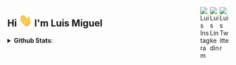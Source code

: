 <a href="https://twitter.com/luischavezduque" target="_blank" rel="nofollow"><img align="right" alt="Luis Twitter" width="22px" src="https://cdn.jsdelivr.net/npm/simple-icons@v3/icons/twitter.svg" /></a><a href="https://www.linkedin.com/in/luischdu/" target="_blank" rel="nofollow"><img align="right" alt="Luis Linkedin" width="22px" src="https://cdn.jsdelivr.net/npm/simple-icons@v3/icons/linkedin.svg" /></a><a href="https://www.instagram.com/luis.chavezduque" target="_blank" rel="nofollow"><img align="right" alt="Luis Instagram" width="22px" src="https://cdn.jsdelivr.net/npm/simple-icons@v3/icons/instagram.svg" /></a>

## Hi <img src="https://raw.githubusercontent.com/ABSphreak/ABSphreak/master/gifs/Hi.gif" width="30px"> I'm Luis Miguel
<details close>
 <summary>  <b>Github Stats</b>: </summary>
<br>
<p align = "center">
  <img src = "https://github-readme-stats.vercel.app/api?username=kikeex&show_icons=true&count_private=true&theme=dracula&line_height=30">
  <img src = "https://github-readme-stats.vercel.app/api/top-langs/?username=kikeex&theme=dracula&line_height=28&langs_count=3">
</p>
</details>



